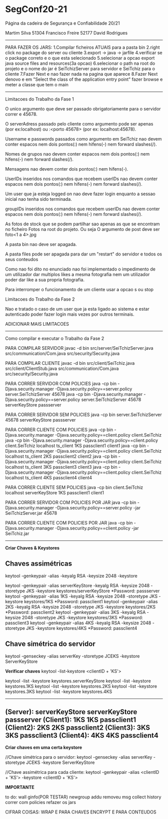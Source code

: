 # SegConf20-21
Página da cadeira de Segurança e Confiabilidade 20/21 

Martim Silva 51304
Francisco Freire 52177
David Rodrigues 


----------------------

PARA FAZER OS JARS:
1.Compilar ficheiros ATUAIS para a pasta bin
2.right click no package do server ou cliente
3.export -> java -> jarfile
4.verificar se o package correto e o que esta selecionado
5.selecionar a opcao export java source files and resources(3a opcao)
6.selecionar o path na root do projeto e o nome do jar é SeiTchizServer para servidor e SeiTchiz para o cliente
7.Fazer Next e nao fazer nada na pagina que aparece
8.Fazer Next denovo e em "Select the class of the application entry point" fazer browse
e meter a classe que tem o main

----------------------
Limitacoes do Trabalho da Fase 1

O unico argumento que deve ser passado obrigatoriamente para o servidor correr e 45678.

O serverAdress passado pelo cliente como argumento pode ser apenas <endereco IP> (por ex:localhost) ou <endereco IP>:<porto 45678> (por ex: localhost:45678).

Username e passwords passados como argumento em SeiTchiz nao devem conter espacos nem dois pontos(:) nem hifens(-) nem forward slashes(/).

Nomes de grupos nao devem conter espacos nem dois pontos(:) nem hifens(-) nem forward slashes(/).

Mensagens nao devem conter dois pontos(:) nem hifens(-).

UserIDs inseridos nos comandos que recebem userIDs nao devem conter espacos nem dois pontos(:) nem hifens(-) nem forward slashes(/).

Um user que ja esteja logged on nao deve fazer login enquanto a sessao inicial nao tenha sido terminada.

groupIDs inseridos nos comandos que recebem userIDs nao devem conter espacos nem dois pontos(:) nem hifens(-) nem forward slashes(/).

As fotos de stock que se podem partilhar sao apenas as que se encontram no ficheiro Fotos na root do projeto.
Ou seja O argumento <photo> de post deve ser foto<1 a 4>.jpg

A pasta bin nao deve ser apagada.

A pasta files pode ser apagada para dar um "restart" do servidor e todos os seus conteudos

Como nao foi dito no enunciado nao foi implementado o impedimento de um utilizador dar multiplos likes a mesma fotografia nem um utilizador poder dar like a sua propria fotografia.

Para interromper o funcionamento de um cliente usar a opcao s ou stop

Limitacoes do Trabalho da Fase 2

Nao e tratado o caso de um user que ja esta ligado ao sistema e estar autenticado poder fazer login mais vezes por outros terminais. 

ADICIONAR MAIS LIMITACOES


----------------------
Como compilar e executar o Trabalho da Fase 2

PARA COMPILAR SERVIDOR
javac -d bin src/server/SeiTchizServer.java src/communication/Com.java src/security/Security.java

PARA COMPILAR CLIENTE
javac -d bin src/client/SeiTchiz.java src/client/ClientStub.java src/communication/Com.java src/security/Security.java

PARA CORRER SERVIDOR COM POLICIES
java -cp bin -Djava.security.manager -Djava.security.policy==server.policy server.SeiTchizServer 45678 <keystore> <keystore-password>
java -cp bin -Djava.security.manager -Djava.security.policy==server.policy server.SeiTchizServer 45678 serverKeyStore passserver

PARA CORRER SERVIDOR SEM POLICIES
java -cp bin server.SeiTchizServer 45678 serverKeyStore passserver

PARA CORRER CLIENTE COM POLICIES
java -cp bin -Djava.security.manager -Djava.security.policy==client.policy client.SeiTchiz <serverAddress> <truststore> <keystore> <keystore-password> <clientID>
java -cp bin -Djava.security.manager -Djava.security.policy==client.policy client.SeiTchiz localhost ts_client 1KS passclient1 client1
java -cp bin -Djava.security.manager -Djava.security.policy==client.policy client.SeiTchiz localhost ts_client 2KS passclient2 client2
java -cp bin -Djava.security.manager -Djava.security.policy==client.policy client.SeiTchiz localhost ts_client 3KS passclient3 client3
java -cp bin -Djava.security.manager -Djava.security.policy==client.policy client.SeiTchiz localhost ts_client 4KS passclient4 client4

PARA CORRER CLIENTE SEM POLICIES
java -cp bin client.SeiTchiz localhost serverKeyStore 1KS passclient1 client1

PARA CORRER SERVIDOR COM POLICIES POR JAR
java -cp bin -Djava.security.manager -Djava.security.policy==server.policy -jar SeiTchizServer.jar 45678 <keystore> <keystore-password>

PARA CORRER CLIENTE COM POLICIES POR JAR
java -cp bin -Djava.security.manager -Djava.security.policy==client.policy -jar SeiTchiz.jar <serverAddress> <truststore> <keystore> <keystore-password> <clientID>

----------------------

**Criar Chaves & Keystores**

## Chaves assimétricas
keytool -genkeypair -alias <ALIASDACHAVE> -keyalg RSA -keysize 2048 -keystore <NOMEFICHEIROKEYSTORE>

keytool -genkeypair -alias serverKeyStore -keyalg RSA -keysize 2048 -storetype JKS -keystore keystores/serverKeyStore 
*Password: passserver
keytool -genkeypair -alias 1KS -keyalg RSA -keysize 2048 -storetype JKS -keystore keystores/1KS
*Password: passclient1
keytool -genkeypair -alias 2KS -keyalg RSA -keysize 2048 -storetype JKS -keystore keystores/2KS
*Password: passclient2
keytool -genkeypair -alias 3KS -keyalg RSA -keysize 2048 -storetype JKS -keystore keystores/3KS
*Password: passclient3
keytool -genkeypair -alias 4KS -keyalg RSA -keysize 2048 -storetype JKS -keystore keystores/4KS
*Password: passclient4

## Chave simétrica do servidor 
keytool -genseckey -alias serverKey -storetype JCEKS -keystore ServerKeyStore


**Verificar chaves**
keytool -list-keystore <clientID + 'KS'>

keytool -list -keystore keystores.serverKeyStore
keytool -list -keystore keystores.1KS
keytool -list -keystore keystores.2KS
keytool -list -keystore keystores.3KS
keytool -list -keystore keystores.4KS

------------------------------------------------------------------
(Server):      serverKeyStore   serverKeyStore       passserver
(Client1):          1KS             1KS              passclient1
(Client2):          2KS             2KS              passclient2
(Client3):          3KS             3KS              passclient3
(Client4):          4KS             4KS              passclient4
                <keystore>        <alias>            <password>
------------------------------------------------------------------

**Criar chaves em uma certa keystore**

//Chave simétrica para o servidor:
keytool -genseckey -alias serverKey -storetype JCEKS -keystore ServerKeyStore

//Chave assimétrica para cada cliente:
keytool -genkeypair -alias <clientID + 'KS'> -keystore <clientID + 'KS'>


**IMPORTANTE**

to do:
wall
ginfo(POR TESTAR)
newgroup
addu
removeu
msg
collect
history
correr com policies
refazer os jars

CIFRAR COISAS:
WRAP E PARA CHAVES
ENCRYPT E PARA CONTEUDOS
